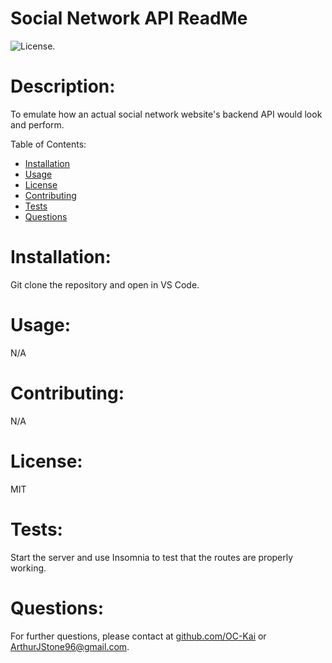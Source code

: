 # Social Network API ReadMe

![License.](https://img.shields.io/badge/License-MIT-green)

# Description:
To emulate how an actual social network website's backend API would look and perform. 

Table of Contents:
- [Installation](#installation)
- [Usage](#usage)
- [License](#license)
- [Contributing](#contributing)
- [Tests](#tests)
- [Questions](#questions)

# Installation:
Git clone the repository and open in VS Code.

# Usage:
N/A

# Contributing:
N/A

# License:
MIT

# Tests:
Start the server and use Insomnia to test that the routes are properly working.

# Questions:
For further questions, please contact at [github.com/OC-Kai](https://github.com/OC-Kai) or <a href = "mailto:ArthurJStone96@gmail.com">ArthurJStone96@gmail.com</a>.


